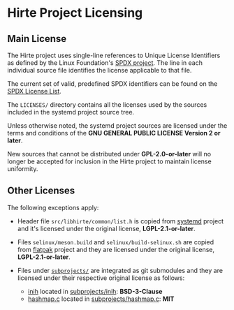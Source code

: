 # Hirte Project Licensing

## Main License

The Hirte project uses single-line references to Unique License Identifiers as
defined by the Linux Foundation's [SPDX project](https://spdx.org/). The line in
each individual source file identifies the license applicable to that file.

The current set of valid, predefined SPDX identifiers can be found on the
[SPDX License List](https://spdx.org/licenses/).

The `LICENSES/` directory contains all the licenses used by the sources included in
the systemd project source tree.

Unless otherwise noted, the systemd project sources are licensed under the terms
and conditions of the **GNU GENERAL PUBLIC LICENSE Version 2 or later**.

New sources that cannot be distributed under **GPL-2.0-or-later** will no longer
be accepted for inclusion in the Hirte project to maintain license uniformity.

## Other Licenses

The following exceptions apply:

* Header file `src/libhirte/common/list.h` is copied from [systemd](https://github.com/systemd/systemd) project
  and it's licensed under the original license, **LGPL-2.1-or-later**.
* Files `selinux/meson.build` and `selinux/build-selinux.sh` are copied from
  [flatpak](https://github.com/flatpak/flatpak) project and they are licensed under the original license,
  **LGPL-2.1-or-later**.
* Files under [`subprojects/`](../subprojects/) are integrated as git submodules and they are licensed under
their respective original license as follows:

  * [inih](https://github.com/benhoyt/inih/) located in [subprojects/inih](../subprojects/inih): **BSD-3-Clause**
  * [hashmap.c](https://github.com/tidwall/hashmap.c) located in [subprojects/hashmap.c](../subprojects/hashmap.c): **MIT**

